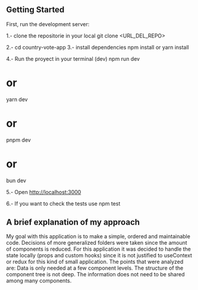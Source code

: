 ## Getting Started

First, run the development server:

1.- clone the repositorie in your local
git clone <URL_DEL_REPO>

2.- cd country-vote-app
3.- install dependencies 
npm install or yarn install

4.- Run the proyect in your terminal (dev)
npm run dev
# or
yarn dev
# or
pnpm dev
# or
bun dev


5.- Open [http://localhost:3000](http://localhost:3000)

6.- If you want to check the tests use
    npm test

## A brief explanation of my approach

My goal with this application is to make a simple, ordered and maintainable code. Decisions of more generalized folders were taken since the amount of components is reduced. For this application it was decided to handle the state locally (props and custom hooks) since it is not justified to useContext or redux for this kind of small application. The points that were analyzed are:
Data is only needed at a few component levels.
The structure of the component tree is not deep.
The information does not need to be shared among many components.


